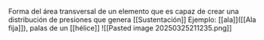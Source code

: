 Forma del área transversal de un elemento que es capaz de crear una distribución de presiones que genera [[Sustentación]]
Ejemplo: [[ala]]([[Ala fija]]), palas de un [[hélice]]
![[Pasted image 20250325211235.png]]